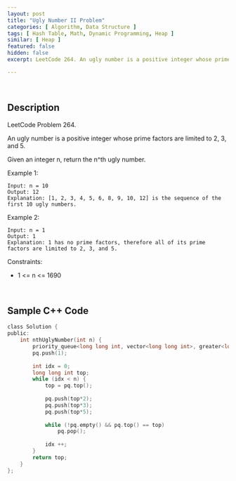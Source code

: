 ```yaml
---
layout: post
title: "Ugly Number II Problem"
categories: [ Algorithm, Data Structure ]
tags: [ Hash Table, Math, Dynamic Programming, Heap ]
similar: [ Heap ]
featured: false
hidden: false
excerpt: LeetCode 264. An ugly number is a positive integer whose prime factors are limited to 2, 3, and 5.

---
```


<br />

## Description

LeetCode Problem 264.

An ugly number is a positive integer whose prime factors are limited to 2, 3, and 5.

Given an integer n, return the n^th ugly number.

Example 1:
```
Input: n = 10
Output: 12
Explanation: [1, 2, 3, 4, 5, 6, 8, 9, 10, 12] is the sequence of the first 10 ugly numbers.
```

Example 2:
```
Input: n = 1
Output: 1
Explanation: 1 has no prime factors, therefore all of its prime factors are limited to 2, 3, and 5.
```

Constraints:
* 1 <= n <= 1690

<br />

## Sample C++ Code


```c
class Solution {
public:
    int nthUglyNumber(int n) {
        priority_queue<long long int, vector<long long int>, greater<long long int>> pq;
        pq.push(1);
        
        int idx = 0;
        long long int top;
        while (idx < n) {
            top = pq.top();
            
            pq.push(top*2);
            pq.push(top*3);
            pq.push(top*5);
            
            while (!pq.empty() && pq.top() == top)
                pq.pop();
            
            idx ++;
        }
        return top;
    }
};
```


